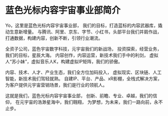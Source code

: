 # 蓝色光标内容宇宙事业部简介

Yo，这里是蓝色光标内容宇宙事业部， 我们的目标，打造蓝标的内容武器库，撬动生意新增量。 与腾讯、阿里、京东、字节、小红书，头部平台我们并肩作战， 打通数据，构建内容，创新不断，引领行业潮流。

全资子公司，蓝色宇宙数字科技，元宇宙我们的新战场， 投资探索，经营业务，我们的目标，星辰大海。 内容创作，内容运营，新技术我们手中的利剑， 虚拟人“苏小妹”，虚拟音乐人K，构建虚拟IP矩阵，我们的骄傲。

内容、技术、人才、产业生态，我们全方位加码投入， 虚拟现实、区块链、人工智能，新技术我们驾轻就熟。 自建IP、平台、产品、xR影棚，全栈式解决方案， 为客户提供元宇宙营销场景，我们是行业的领航人。

这就是我们，蓝色光标内容宇宙事业部， 创新、前瞻、专业、卓越，我们的信仰， 在元宇宙的浩渺星海中，我们翱翔， 为梦想，为未来，我们一路向前，永不止步。
